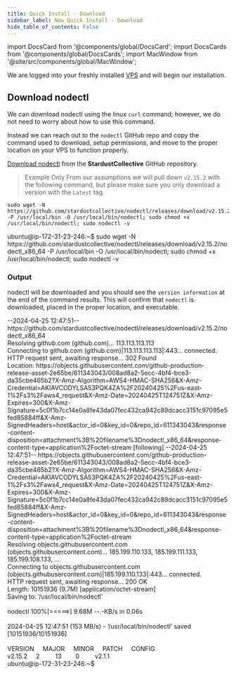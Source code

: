 ```yaml
---
title: Quick Install - Download
sidebar_label: New Quick Install - Download 
hide_table_of_contents: False
---
```

<intro-end />

import DocsCard from '@components/global/DocsCard';
import DocsCards from '@components/global/DocsCards';
import MacWindow from '@site/src/components/global/MacWindow';

<head>
  <title>Constellation Network Automation with nodectl</title>
  <meta
    name="description"
    content="nodectl new quick installation"
  />
</head>

We are logged into your freshly installed [VPS](/validate/setup-guides/) and will begin our installation.

## Download nodectl

We can download nodectl using the linux `curl` command; however, we do not need to worry about how to use this command.

Instead we can reach out to the `nodectl` GitHub repo and copy the command used to download, setup permissions, and move to the proper location on your VPS to function properly.

[Download nodectl](https://github.com/StardustCollective/nodectl/releases) from the **StardustCollective** GitHub repository.

> Example Only
From our assumptions we will pull down `v2.15.2` with the following command, but please make sure you only download a version with the `Latest` tag.

```
sudo wget -N https://github.com/stardustcollective/nodectl/releases/download/v2.15.2/nodectl_x86_64 -P /usr/local/bin -O /usr/local/bin/nodectl; sudo chmod +x /usr/local/bin/nodectl; sudo nodectl -v
```
<MacWindow>
ubuntu@ip-172-31-23-246:~$ sudo wget -N https://github.com/stardustcollective/nodectl/releases/download/v2.15.2/nodectl_x86_64 -P /usr/local/bin -O /usr/local/bin/nodectl; sudo chmod +x /usr/local/bin/nodectl; sudo nodectl -v
</MacWindow>

### Output

nodectl will be downloaded and you should see the `version information` at the end of the command results.  This will confirm that `nodectl` is downloaded, placed in the proper location, and executable. 

<MacWindow>
--2024-04-25 12:47:51--  https://github.com/stardustcollective/nodectl/releases/download/v2.15.2/nodectl_x86_64<br />
Resolving github.com (github.com)... 113.113.113.113<br />
Connecting to github.com (github.com)|113.113.113.113|:443... connected.<br />
HTTP request sent, awaiting response... 302 Found<br />
Location: https://objects.githubusercontent.com/github-production-release-asset-2e65be/611343043/008ad8a2-5ecc-4bf4-bce3-da35cbe465b2?X-Amz-Algorithm=AWS4-HMAC-SHA256&X-Amz-Credential=AKIAVCODYLSA53PQK4ZA%2F20240425%2Fus-east-1%2Fs3%2Faws4_request&X-Amz-Date=20240425T124751Z&X-Amz-Expires=300&X-Amz-Signature=5c0f1b7cc14e0a8fe43da07fec432ca942c89dcacc3151c97095e5fed85884ff&X-Amz-SignedHeaders=host&actor_id=0&key_id=0&repo_id=611343043&response-content-disposition=attachment%3B%20filename%3Dnodectl_x86_64&response-content-type=application%2Foctet-stream [following]
--2024-04-25 12:47:51--  https://objects.githubusercontent.com/github-production-release-asset-2e65be/611343043/008ad8a2-5ecc-4bf4-bce3-da35cbe465b2?X-Amz-Algorithm=AWS4-HMAC-SHA256&X-Amz-Credential=AKIAVCODYLSA53PQK4ZA%2F20240425%2Fus-east-1%2Fs3%2Faws4_request&X-Amz-Date=20240425T124751Z&X-Amz-Expires=300&X-Amz-Signature=5c0f1b7cc14e0a8fe43da07fec432ca942c89dcacc3151c97095e5fed85884ff&X-Amz-SignedHeaders=host&actor_id=0&key_id=0&repo_id=611343043&response-content-disposition=attachment%3B%20filename%3Dnodectl_x86_64&response-content-type=application%2Foctet-stream<br />
Resolving objects.githubusercontent.com (objects.githubusercontent.com)... 185.199.110.133, 185.199.111.133, 185.199.108.133, ...<br />
Connecting to objects.githubusercontent.com (objects.githubusercontent.com)|185.199.110.133|:443... connected.<br />
HTTP request sent, awaiting response... 200 OK<br />
Length: 10151936 (9.7M) [application/octet-stream]<br />
Saving to: ‘/usr/local/bin/nodectl’<br />
<br />
nodectl         100%[=====>]   9.68M  --.-KB/s    in 0.06s<br />  
<br />
2024-04-25 12:47:51 (153 MB/s) - ‘/usr/local/bin/nodectl’ saved [10151936/10151936]<br />
<br />
  VERSION&nbsp;&nbsp;&nbsp;&nbsp;&nbsp;MAJOR&nbsp;&nbsp;&nbsp;&nbsp;&nbsp;MINOR&nbsp;&nbsp;&nbsp;&nbsp;&nbsp;PATCH&nbsp;&nbsp;&nbsp;&nbsp;&nbsp;CONFIG<br /> 
  v2.15.2&nbsp;&nbsp;&nbsp;&nbsp;&nbsp;2&nbsp;&nbsp;&nbsp;&nbsp;&nbsp;&nbsp;&nbsp;&nbsp;&nbsp;13&nbsp;&nbsp;&nbsp;&nbsp;&nbsp;&nbsp;&nbsp;&nbsp;0&nbsp;&nbsp;&nbsp;&nbsp;&nbsp;&nbsp;&nbsp;&nbsp;&nbsp;v2.1.1<br />
  ubuntu@ip-172-31-23-246:~$<br />
</MacWindow>
